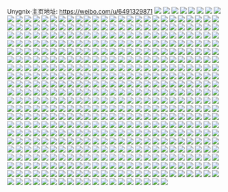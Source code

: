 Unygnix·主页地址: https://weibo.com/u/6491329871 
![](https://wx4.sinaimg.cn/mw2000/0075iXqTly1h8vmzonhh9j31lw257kjl.jpg) 
![](https://wx4.sinaimg.cn/mw2000/0075iXqTly1h8vn0eu13xj32b732ynpe.jpg) 
![](https://wx4.sinaimg.cn/mw2000/0075iXqTly1h8vmznz2i7j32c0340x6q.jpg) 
![](https://wx4.sinaimg.cn/mw2000/0075iXqTly1h8vmzman6uj31rf2cke81.jpg) 
![](https://wx4.sinaimg.cn/mw2000/0075iXqTly1h8vmzro1n1j32c0340b2a.jpg) 
![](https://wx4.sinaimg.cn/mw2000/0075iXqTly1h8vmzqx1q5j31qq26zqv5.jpg) 
![](https://wx4.sinaimg.cn/mw2000/0075iXqTly1h8vn0djhfsj32c03407wj.jpg) 
![](https://wx4.sinaimg.cn/mw2000/0075iXqTly1h8vn1zwenwj32c0340e82.jpg) 
![](https://wx4.sinaimg.cn/mw2000/0075iXqTly1h8vn0wsr48j31jo1y4b29.jpg) 
![](https://wx4.sinaimg.cn/mw2000/0075iXqTly1h8vn0xjhr8j32c0340b2a.jpg) 
![](https://wx4.sinaimg.cn/mw2000/0075iXqTly1h8bwk26dvaj32c0340b2b.jpg) 
![](https://wx4.sinaimg.cn/mw2000/0075iXqTly1h8bwjziu7zj32c03404qq.jpg) 
![](https://wx4.sinaimg.cn/mw2000/0075iXqTly1h8bwk4x87dj32c03404qr.jpg) 
![](https://wx4.sinaimg.cn/mw2000/0075iXqTly1h8bwk9gxz6j31sc2ds4qq.jpg) 
![](https://wx4.sinaimg.cn/mw2000/0075iXqTly1h8bwk7gb72j32c03407wj.jpg) 
![](https://wx4.sinaimg.cn/mw2000/0075iXqTly1h83kv10j36j31sc2dshdu.jpg) 
![](https://wx4.sinaimg.cn/mw2000/0075iXqTly1h83kvchgcaj30wg17baoz.jpg) 
![](https://wx4.sinaimg.cn/mw2000/0075iXqTly1h7s4c1x815j31sc2dshdu.jpg) 
![](https://wx4.sinaimg.cn/mw2000/0075iXqTly1h7s4e2wzbjj31sc2ds7wi.jpg) 
![](https://wx4.sinaimg.cn/mw2000/0075iXqTly1h7fkllsvhzj32c0340qv6.jpg) 
![](https://wx4.sinaimg.cn/mw2000/0075iXqTly1h7fkls9c1ej33402c0qv7.jpg) 
![](https://wx4.sinaimg.cn/mw2000/0075iXqTly1h7fklolvvzj31zc2n4kjl.jpg) 
![](https://wx4.sinaimg.cn/mw2000/0075iXqTly1h7fklnn8gkj32c0340hdu.jpg) 
![](https://wx4.sinaimg.cn/mw2000/0075iXqTly1h7fklpjkn0j329z299b2a.jpg) 
![](https://wx4.sinaimg.cn/mw2000/0075iXqTly1h7fklubaeej31sc2ds1ky.jpg) 
![](https://wx4.sinaimg.cn/mw2000/0075iXqTly1h7fklvchwrj31sc2ds7wi.jpg) 
![](https://wx4.sinaimg.cn/mw2000/0075iXqTly1h7fklz3dxwj32c0340qv6.jpg) 
![](https://wx4.sinaimg.cn/mw2000/0075iXqTly1h7fklwsiyoj31sc2ds4qp.jpg) 
![](https://wx4.sinaimg.cn/mw2000/0075iXqTly1h7fklyaxesj31sc2dsx6q.jpg) 
![](https://wx4.sinaimg.cn/mw2000/0075iXqTly1h7cz63y405j314g0u0gy7.jpg) 
![](https://wx4.sinaimg.cn/mw2000/0075iXqTly1h7cz653xilj312z0u0dsw.jpg) 
![](https://wx4.sinaimg.cn/mw2000/0075iXqTly1h70hjap9flj31sc2dsx6p.jpg) 
![](https://wx4.sinaimg.cn/mw2000/0075iXqTly1h70hjdoniaj31sc2dsn3q.jpg) 
![](https://wx4.sinaimg.cn/mw2000/0075iXqTly1h61tdssbdmj31400u0dlt.jpg) 
![](https://wx4.sinaimg.cn/mw2000/0075iXqTly1h61tf7dugqj30u014040k.jpg) 
![](https://wx4.sinaimg.cn/mw2000/0075iXqTly1h61tdu8naij30u00u377b.jpg) 
![](https://wx4.sinaimg.cn/mw2000/0075iXqTly1h55ivfecvrj30u0140gwi.jpg) 
![](https://wx4.sinaimg.cn/mw2000/0075iXqTly1h55ive8f86j30u0140n7j.jpg) 
![](https://wx4.sinaimg.cn/mw2000/0075iXqTly1h55ivkm348j30u0140dsn.jpg) 
![](https://wx4.sinaimg.cn/mw2000/0075iXqTly1h55ivhapmcj30u014048o.jpg) 
![](https://wx4.sinaimg.cn/mw2000/0075iXqTly1h55ivgaslij30u0140gvp.jpg) 
![](https://wx4.sinaimg.cn/mw2000/0075iXqTly1h55iviwc4oj30u0140dqz.jpg) 
![](https://wx4.sinaimg.cn/mw2000/0075iXqTly1h55ivi78djj30u0140tjf.jpg) 
![](https://wx4.sinaimg.cn/mw2000/0075iXqTly1h55iwp5bhpj30u0140tg0.jpg) 
![](https://wx4.sinaimg.cn/mw2000/0075iXqTly1h55bjc8khcj30u01407e5.jpg) 
![](https://wx4.sinaimg.cn/mw2000/0075iXqTly1h55bjcw9mpj30u0140gvs.jpg) 
![](https://wx4.sinaimg.cn/mw2000/0075iXqTly1h4x7fk23qxj32c033z7wj.jpg) 
![](https://wx4.sinaimg.cn/mw2000/0075iXqTly1h4x7fdte3mj30zk16znew.jpg) 
![](https://wx4.sinaimg.cn/mw2000/0075iXqTly1h4x7fhug1lj31sc2dsb2a.jpg) 
![](https://wx4.sinaimg.cn/mw2000/0075iXqTly1h4x7fgg3ibj31sc2dshdu.jpg) 
![](https://wx4.sinaimg.cn/mw2000/0075iXqTly1h4x7fdgt1lj31h61yvnpd.jpg) 
![](https://wx4.sinaimg.cn/mw2000/0075iXqTly1h4x7feuwa4j326e2zznpe.jpg) 
![](https://wx4.sinaimg.cn/mw2000/0075iXqTly1h4tqqzeq88j31901o04qp.jpg) 
![](https://wx4.sinaimg.cn/mw2000/0075iXqTly1h4tqyjeh6lj30r90xawr5.jpg) 
![](https://wx4.sinaimg.cn/mw2000/0075iXqTly1h4tqr42iw5j32c033znpf.jpg) 
![](https://wx4.sinaimg.cn/mw2000/0075iXqTly1h4tqqyf97hj32c033yu0z.jpg) 
![](https://wx4.sinaimg.cn/mw2000/0075iXqTly1h4tqyj4alfj30u00xpk4h.jpg) 
![](https://wx4.sinaimg.cn/mw2000/0075iXqTly1h4tr3k0lx7j32c033z7wj.jpg) 
![](https://wx4.sinaimg.cn/mw2000/0075iXqTly1h4tr56h65jj32c033zu0z.jpg) 
![](https://wx4.sinaimg.cn/mw2000/0075iXqTly1h4qgio0hu3j31sc2dsx6q.jpg) 
![](https://wx4.sinaimg.cn/mw2000/0075iXqTly1h4qgisj9dbj31sb2bzkjm.jpg) 
![](https://wx4.sinaimg.cn/mw2000/0075iXqTly1h4qgiwbb1oj31sc2dsu0y.jpg) 
![](https://wx4.sinaimg.cn/mw2000/0075iXqTly1h4qgj4gnoaj31jc2641ky.jpg) 
![](https://wx4.sinaimg.cn/mw2000/0075iXqTly1h4qgj1d4h8j31kl23g7wi.jpg) 
![](https://wx4.sinaimg.cn/mw2000/0075iXqTly1h4peqesej4j31sc2dsnpe.jpg) 
![](https://wx4.sinaimg.cn/mw2000/0075iXqTly1h4peqk0onnj32c0340x6r.jpg) 
![](https://wx4.sinaimg.cn/mw2000/0075iXqTly1h4peqa2ta6j31rg22vu0x.jpg) 
![](https://wx4.sinaimg.cn/mw2000/0075iXqTly1h4peqb6f7hj31ok27su0x.jpg) 
![](https://wx4.sinaimg.cn/mw2000/0075iXqTly1h3h2wpamw4j31sc2dsu0x.jpg) 
![](https://wx4.sinaimg.cn/mw2000/0075iXqTly1h3ad9bb9tej30u0140n5y.jpg) 
![](https://wx4.sinaimg.cn/mw2000/0075iXqTly1h3ad9c0gvqj30u0140jzs.jpg) 
![](https://wx4.sinaimg.cn/mw2000/0075iXqTly1h3aeo1b88fj30u00zz7h1.jpg) 
![](https://wx4.sinaimg.cn/mw2000/0075iXqTly1h3adfdekqwj30u0140k2p.jpg) 
![](https://wx4.sinaimg.cn/mw2000/0075iXqTly1h3adfcudvwj30u014013j.jpg) 
![](https://wx4.sinaimg.cn/mw2000/0075iXqTly1h3aeo0jybpj30th16ctjy.jpg) 
![](https://wx4.sinaimg.cn/mw2000/0075iXqTly1h3977k2knoj30u01407dj.jpg) 
![](https://wx4.sinaimg.cn/mw2000/0075iXqTly1h3977kvkszj30u0140n6d.jpg) 
![](https://wx4.sinaimg.cn/mw2000/0075iXqTly1h3977lf78xj30u01407dc.jpg) 
![](https://wx4.sinaimg.cn/mw2000/0075iXqTly1h3977mk059j30u0140k11.jpg) 
![](https://wx4.sinaimg.cn/mw2000/0075iXqTly1h3977lyl21j30u0140aja.jpg) 
![](https://wx4.sinaimg.cn/mw2000/0075iXqTly1h3816zoccej32c03401kz.jpg) 
![](https://wx4.sinaimg.cn/mw2000/0075iXqTly1h3816xy22sj31sc2ds4qr.jpg) 
![](https://wx4.sinaimg.cn/mw2000/0075iXqTly1h3816r44i5j31sc2dsu0y.jpg) 
![](https://wx4.sinaimg.cn/mw2000/0075iXqTly1h3818zkx1fj31yw2mj7wi.jpg) 
![](https://wx4.sinaimg.cn/mw2000/0075iXqTly1h3817ku8iij31n32ek1kz.jpg) 
![](https://wx4.sinaimg.cn/mw2000/0075iXqTly1h3817aopdrj32c0340hdw.jpg) 
![](https://wx4.sinaimg.cn/mw2000/0075iXqTly1h3817ocqvoj31fv1x5h9b.jpg) 
![](https://wx4.sinaimg.cn/mw2000/0075iXqTly1h36xfxys1kj31sc2dshdt.jpg) 
![](https://wx4.sinaimg.cn/mw2000/0075iXqTly1h36xg09nrmj31sc2dse81.jpg) 
![](https://wx4.sinaimg.cn/mw2000/0075iXqTly1h36xg2c17ij31sc2dsb29.jpg) 
![](https://wx4.sinaimg.cn/mw2000/0075iXqTly1h36xg12971j31sc2cfb29.jpg) 
![](https://wx4.sinaimg.cn/mw2000/0075iXqTly1h36xg1nz7ij31sc2dse81.jpg) 
![](https://wx4.sinaimg.cn/mw2000/0075iXqTly1h36xfx4r51j31sc2dshdt.jpg) 
![](https://wx4.sinaimg.cn/mw2000/0075iXqTly1h35wuy28nhj32dc35shdv.jpg) 
![](https://wx4.sinaimg.cn/mw2000/0075iXqTly1h35wvn2ap6j32dc35sqv7.jpg) 
![](https://wx4.sinaimg.cn/mw2000/0075iXqTly1h35ww4uhwdj32dc35sqv7.jpg) 
![](https://wx4.sinaimg.cn/mw2000/0075iXqTly1h32541ifncj30u01407eb.jpg) 
![](https://wx4.sinaimg.cn/mw2000/0075iXqTly1h2xveovtvuj30u0140qc3.jpg) 
![](https://wx4.sinaimg.cn/mw2000/0075iXqTly1h2xvephm8uj30u0140n5k.jpg) 
![](https://wx4.sinaimg.cn/mw2000/0075iXqTly1h2wrmmsjsaj31400u00zg.jpg) 
![](https://wx4.sinaimg.cn/mw2000/0075iXqTly1h2wrmmedx5j31400u045z.jpg) 
![](https://wx4.sinaimg.cn/mw2000/0075iXqTly1h2wrmu6wx7j30u0140jz1.jpg) 
![](https://wx4.sinaimg.cn/mw2000/0075iXqTly1h2wrmtp44ej30u0140104.jpg) 
![](https://wx4.sinaimg.cn/mw2000/0075iXqTly1h2ryk2fqgjj31sc2dse81.jpg) 
![](https://wx4.sinaimg.cn/mw2000/0075iXqTly1h2ryiecw8fj31sc2ds1ky.jpg) 
![](https://wx4.sinaimg.cn/mw2000/0075iXqTly1h2pnc4ln6nj30u013gtgf.jpg) 
![](https://wx4.sinaimg.cn/mw2000/0075iXqTly1h2pnc7lkw0j30u0140tgy.jpg) 
![](https://wx4.sinaimg.cn/mw2000/0075iXqTly1h2pnc63yujj30u0140jzy.jpg) 
![](https://wx4.sinaimg.cn/mw2000/0075iXqTly1h2pnc5d7nij30u0140aix.jpg) 
![](https://wx4.sinaimg.cn/mw2000/0075iXqTly1h2pnc6t8eaj30u0140qb2.jpg) 
![](https://wx4.sinaimg.cn/mw2000/0075iXqTly1h2pnc8pdu7j30u0140n72.jpg) 
![](https://wx4.sinaimg.cn/mw2000/0075iXqTly1h2oghbpsloj30u014ldju.jpg) 
![](https://wx4.sinaimg.cn/mw2000/0075iXqTly1h2oghgy73wj30u014048v.jpg) 
![](https://wx4.sinaimg.cn/mw2000/0075iXqTly1h2ogicbupxj30u0140tgi.jpg) 
![](https://wx4.sinaimg.cn/mw2000/0075iXqTly1h2oghz124lj30u0140ah9.jpg) 
![](https://wx4.sinaimg.cn/mw2000/0075iXqTly1h2ogicvk6wj30u011gdm1.jpg) 
![](https://wx4.sinaimg.cn/mw2000/0075iXqTly1h2n8dopfk8j30u0140tfv.jpg) 
![](https://wx4.sinaimg.cn/mw2000/0075iXqTly1h2n8dq1iooj30u0140ah8.jpg) 
![](https://wx4.sinaimg.cn/mw2000/0075iXqTly1h2n8e0h753j30u0140tht.jpg) 
![](https://wx4.sinaimg.cn/mw2000/0075iXqTly1h2n8dl3un9j30u01407ei.jpg) 
![](https://wx4.sinaimg.cn/mw2000/0075iXqTly1h2n8gv7gntj30u0140dqa.jpg) 
![](https://wx4.sinaimg.cn/mw2000/0075iXqTly1h2kvpij6orj30u0140wj5.jpg) 
![](https://wx4.sinaimg.cn/mw2000/0075iXqTly1h2jxrnta3rj30u0140jxs.jpg) 
![](https://wx4.sinaimg.cn/mw2000/0075iXqTly1h2jxrp94yxj30u0140qba.jpg) 
![](https://wx4.sinaimg.cn/mw2000/0075iXqTly1h2jxroiugbj30tu13s7ab.jpg) 
![](https://wx4.sinaimg.cn/mw2000/0075iXqTly1h2jxrpvfnnj30u00y3grt.jpg) 
![](https://wx4.sinaimg.cn/mw2000/0075iXqTly1h2e4b7c6u5j31sc2ds7wh.jpg) 
![](https://wx4.sinaimg.cn/mw2000/0075iXqTly1h2e4b84dqtj31sc2ds1kx.jpg) 
![](https://wx4.sinaimg.cn/mw2000/0075iXqTly1h2e4b6nsrfj31sc2ds7wh.jpg) 
![](https://wx4.sinaimg.cn/mw2000/0075iXqTly1h2e4b8wad8j31sc2ds1kx.jpg) 
![](https://wx4.sinaimg.cn/mw2000/0075iXqTly1h29hesgb97j30u0140n7c.jpg) 
![](https://wx4.sinaimg.cn/mw2000/0075iXqTly1h29het9u61j30u0140dpp.jpg) 
![](https://wx4.sinaimg.cn/mw2000/0075iXqTly1h29heuu4z2j30u0140wkv.jpg) 
![](https://wx4.sinaimg.cn/mw2000/0075iXqTly1h29hevc74wj30u013a41o.jpg) 
![](https://wx4.sinaimg.cn/mw2000/0075iXqTly1h29heuc5c8j30u0140dnv.jpg) 
![](https://wx4.sinaimg.cn/mw2000/0075iXqTly1h274eqywcpj30u0140tkq.jpg) 
![](https://wx4.sinaimg.cn/mw2000/0075iXqTly1h274f53sjzj30u01407gy.jpg) 
![](https://wx4.sinaimg.cn/mw2000/0075iXqTly1h2240auaijj30u0140qbt.jpg) 
![](https://wx4.sinaimg.cn/mw2000/0075iXqTly1h21c4ge56gj31400u010n.jpg) 
![](https://wx4.sinaimg.cn/mw2000/0075iXqTly1h1yxh48thwj30u0140dko.jpg) 
![](https://wx4.sinaimg.cn/mw2000/0075iXqTly1h1yxh4qvt0j30u014079h.jpg) 
![](https://wx4.sinaimg.cn/mw2000/0075iXqTly1h1xkess3gxj30u01417ci.jpg) 
![](https://wx4.sinaimg.cn/mw2000/0075iXqTly1h10ex3bfsaj31yc0wiqmm.jpg) 
![](https://wx4.sinaimg.cn/mw2000/0075iXqTly1gz9r3z2fngj31sc2ds4qq.jpg) 
![](https://wx4.sinaimg.cn/mw2000/0075iXqTly1gz9r4507r9j33402c04qr.jpg) 
![](https://wx4.sinaimg.cn/mw2000/0075iXqTly1gz9r4gdpobj32c0340u0y.jpg) 
![](https://wx4.sinaimg.cn/mw2000/0075iXqTly1gymrk0pwmvj32c02n1hdu.jpg) 
![](https://wx4.sinaimg.cn/mw2000/0075iXqTly1gyi848am2kj30u00u0acr.jpg) 
![](https://wx4.sinaimg.cn/mw2000/0075iXqTly1gyi84hybnkj30u013zacf.jpg) 
![](https://wx4.sinaimg.cn/mw2000/0075iXqTly1gyi84r5ruaj30u50u0n0x.jpg) 
![](https://wx4.sinaimg.cn/mw2000/0075iXqTly1gyi857e9hzj30u00u0whn.jpg) 
![](https://wx4.sinaimg.cn/mw2000/0075iXqTly1gyi85hltopj30u013x78s.jpg) 
![](https://wx4.sinaimg.cn/mw2000/0075iXqTly1gyi85u6xptj31400u0af2.jpg) 
![](https://wx4.sinaimg.cn/mw2000/0075iXqTly1gyi88kffocj30qo0zkgp0.jpg) 
![](https://wx4.sinaimg.cn/mw2000/0075iXqTly1gyi8879pc5j30u0140whn.jpg) 
![](https://wx4.sinaimg.cn/mw2000/0075iXqTly1gyi87t2gv1j30u0125tal.jpg) 
![](https://wx4.sinaimg.cn/mw2000/0075iXqTly1gxeezpql3dj32c02c0npe.jpg) 
![](https://wx4.sinaimg.cn/mw2000/0075iXqTly1gxaaf1cpu2j32c0340hdu.jpg) 
![](https://wx4.sinaimg.cn/mw2000/0075iXqTly1gxaaf39do2j33402c01kz.jpg) 
![](https://wx4.sinaimg.cn/mw2000/0075iXqTly1gxaaeqo3gmj32c03401l2.jpg) 
![](https://wx4.sinaimg.cn/mw2000/0075iXqTly1gxaaetde33j32c0340kjn.jpg) 
![](https://wx4.sinaimg.cn/mw2000/0075iXqTly1gxaaer9j44j30ly0t9acm.jpg) 
![](https://wx4.sinaimg.cn/mw2000/0075iXqTly1gxaaeuk8hcj31yc2dax6p.jpg) 
![](https://wx4.sinaimg.cn/mw2000/0075iXqTly1gxaaevuyiuj31691ew1ah.jpg) 
![](https://wx4.sinaimg.cn/mw2000/0075iXqTly1gxaaemljnqj32c0340b2b.jpg) 
![](https://wx4.sinaimg.cn/mw2000/0075iXqTly1gxaaey491jj31ky1yikjl.jpg) 
![](https://wx4.sinaimg.cn/mw2000/0075iXqTly1gx25rdst6nj32c033ze84.jpg) 
![](https://wx4.sinaimg.cn/mw2000/0075iXqTly1gx25rl28vwj32c033z4qs.jpg) 
![](https://wx4.sinaimg.cn/mw2000/0075iXqTly1gx25rpmxz2j32c03401kz.jpg) 
![](https://wx4.sinaimg.cn/mw2000/0075iXqTly1gx25r6jxrej32c033zhdw.jpg) 
![](https://wx4.sinaimg.cn/mw2000/0075iXqTly1gx25rnf6zoj31sc2dsx6p.jpg) 
![](https://wx4.sinaimg.cn/mw2000/0075iXqTly1gx25rscc77j32c0340x6q.jpg) 
![](https://wx4.sinaimg.cn/mw2000/0075iXqTly1gwszc9i97zj31sc2ds4qq.jpg) 
![](https://wx4.sinaimg.cn/mw2000/0075iXqTly1gwszcmzvwmj31400u0qaz.jpg) 
![](https://wx4.sinaimg.cn/mw2000/0075iXqTly1gwszcfq1ypj31sc2ds4qq.jpg) 
![](https://wx4.sinaimg.cn/mw2000/0075iXqTly1gwszcjyf7lj32c02c0e82.jpg) 
![](https://wx4.sinaimg.cn/mw2000/0075iXqTly1gwszcdf701j31s02dc4qq.jpg) 
![](https://wx4.sinaimg.cn/mw2000/0075iXqTly1gwszcbjs9dj31sc2dsnpd.jpg) 
![](https://wx4.sinaimg.cn/mw2000/0075iXqTly1gwszchqer6j31sc2ds4qq.jpg) 
![](https://wx4.sinaimg.cn/mw2000/0075iXqTly1gwszcmm2adj33402c0kjm.jpg) 
![](https://wx4.sinaimg.cn/mw2000/0075iXqTly1gwszcabgmcj31sc2dsu0x.jpg) 
![](https://wx4.sinaimg.cn/mw2000/0075iXqTly1gwkta31a1rj32c0340u0y.jpg) 
![](https://wx4.sinaimg.cn/mw2000/0075iXqTly1gwkta7ai8kj33402c01kz.jpg) 
![](https://wx4.sinaimg.cn/mw2000/0075iXqTly1gwkta0skqxj327n2g4b2a.jpg) 
![](https://wx4.sinaimg.cn/mw2000/0075iXqTly1gwkta4gs7oj32c0340u0x.jpg) 
![](https://wx4.sinaimg.cn/mw2000/0075iXqTly1gwkta9canxj33402c0kjn.jpg) 
![](https://wx4.sinaimg.cn/mw2000/0075iXqTly1gwkta5sqk2j32c03404qq.jpg) 
![](https://wx4.sinaimg.cn/mw2000/0075iXqTly1gwf0p9vgn6j30qo0zk0z8.jpg) 
![](https://wx4.sinaimg.cn/mw2000/0075iXqTly1gwf0sn929hj30zj184do0.jpg) 
![](https://wx4.sinaimg.cn/mw2000/0075iXqTly1gwf0qk2srbj32c0340u0y.jpg) 
![](https://wx4.sinaimg.cn/mw2000/0075iXqTly1gwf0qs7mitj32c03401ky.jpg) 
![](https://wx4.sinaimg.cn/mw2000/0075iXqTly1gwf0qvuk5rj316o1kwe0h.jpg) 
![](https://wx4.sinaimg.cn/mw2000/0075iXqTly1gwf0rbv0f1j32c0340hdu.jpg) 
![](https://wx4.sinaimg.cn/mw2000/0075iXqTly1gwf0rej920j30sg16o7lb.jpg) 
![](https://wx4.sinaimg.cn/mw2000/0075iXqTly1gwf0rmxl3nj312e19cwue.jpg) 
![](https://wx4.sinaimg.cn/mw2000/0075iXqTly1gwf0rzyounj30sg23u4qp.jpg) 
![](https://wx4.sinaimg.cn/mw2000/0075iXqTly1gwbfnhvcwij30zk0zkju2.jpg) 
![](https://wx4.sinaimg.cn/mw2000/0075iXqTly1gwa6a0d6anj32c0340u0z.jpg) 
![](https://wx4.sinaimg.cn/mw2000/0075iXqTly1gw0oqdkgdoj31s02dce81.jpg) 
![](https://wx4.sinaimg.cn/mw2000/0075iXqTly1gw0oqf25jdj33402c0u0x.jpg) 
![](https://wx4.sinaimg.cn/mw2000/0075iXqTly1gw0oqci5inj32c0340qv5.jpg) 
![](https://wx4.sinaimg.cn/mw2000/0075iXqTly1gw0oqgn0unj32c0340npe.jpg) 
![](https://wx4.sinaimg.cn/mw2000/0075iXqTly1gw0ow12b4mj32c02c0x6p.jpg) 
![](https://wx4.sinaimg.cn/mw2000/0075iXqTly1gw0oqhsbq4j32c0340hdt.jpg) 
![](https://wx4.sinaimg.cn/mw2000/0075iXqTly1gw0oqj8w0tj32c02c0x6p.jpg) 
![](https://wx4.sinaimg.cn/mw2000/0075iXqTly1gw0oubbuftj32c0340qv5.jpg) 
![](https://wx4.sinaimg.cn/mw2000/0075iXqTly1gw0owyl33dj33402c0npe.jpg) 
![](https://wx4.sinaimg.cn/mw2000/0075iXqTly1gvxjm1wqhvj32c0340npe.jpg) 
![](https://wx4.sinaimg.cn/mw2000/0075iXqTly1gvxjn3zu7sj32c03401kz.jpg) 
![](https://wx4.sinaimg.cn/mw2000/0075iXqTly1gvxjnljeooj316o1kw4qp.jpg) 
![](https://wx4.sinaimg.cn/mw2000/0075iXqTly1gvxjp2zyyoj32c0340hdv.jpg) 
![](https://wx4.sinaimg.cn/mw2000/0075iXqTly1gvxjpphwjtj33402c0b2b.jpg) 
![](https://wx4.sinaimg.cn/mw2000/0075iXqTly1gvxjq751y0j316o1kw4qp.jpg) 
![](https://wx4.sinaimg.cn/mw2000/0075iXqTly1gvxjrmqnp5j32c0340kjn.jpg) 
![](https://wx4.sinaimg.cn/mw2000/0075iXqTly1gvxjt5l3ptj32c0340e83.jpg) 
![](https://wx4.sinaimg.cn/mw2000/0075iXqTly1gvxjtq620sj316o1kw4qp.jpg) 
![](https://wx4.sinaimg.cn/mw2000/0075iXqTly1gvuujdrhobj32c0340kjm.jpg) 
![](https://wx4.sinaimg.cn/mw2000/0075iXqTly1gvuujow4ppj32c0340hdu.jpg) 
![](https://wx4.sinaimg.cn/mw2000/0075iXqTly1gvknd0o96lj62c02c0npe02.jpg) 
![](https://wx4.sinaimg.cn/mw2000/0075iXqTly1gvknd4h690j62c02c0x6p02.jpg) 
![](https://wx4.sinaimg.cn/mw2000/0075iXqTly1gvkndoob3ej62c02c0hdv02.jpg) 
![](https://wx4.sinaimg.cn/mw2000/0075iXqTly1gvknd67qrdj60u00viwjy02.jpg) 
![](https://wx4.sinaimg.cn/mw2000/0075iXqTly1gvkne8u7f6j62c02c0x6q02.jpg) 
![](https://wx4.sinaimg.cn/mw2000/0075iXqTly1gvkneqck6qj62c02c0e8302.jpg) 
![](https://wx4.sinaimg.cn/mw2000/0075iXqTly1gvh4g2xz70j63402c0qv602.jpg) 
![](https://wx4.sinaimg.cn/mw2000/0075iXqTly1gvgex72deij62c02c0npe02.jpg) 
![](https://wx4.sinaimg.cn/mw2000/0075iXqTly1gvgex7qlq8j60u0140afm02.jpg) 
![](https://wx4.sinaimg.cn/mw2000/0075iXqTly1gvgex54ti3j62c02c0kjm02.jpg) 
![](https://wx4.sinaimg.cn/mw2000/0075iXqTly1gvgexa28v9j62c0340e8302.jpg) 
![](https://wx4.sinaimg.cn/mw2000/0075iXqTly1gvgexc1ukvj61sc2ds7wi02.jpg) 
![](https://wx4.sinaimg.cn/mw2000/0075iXqTly1gvgexeey3sj63402c0hdv02.jpg) 
![](https://wx4.sinaimg.cn/mw2000/0075iXqTly1gvgexflcffj62vv2c0kjm02.jpg) 
![](https://wx4.sinaimg.cn/mw2000/0075iXqTly1gvgexgorakj61mk17wtwd02.jpg) 
![](https://wx4.sinaimg.cn/mw2000/0075iXqTly1gvgexjlmdzj63402c0b2a02.jpg) 
![](https://wx4.sinaimg.cn/mw2000/0075iXqTly1gvacx4ypccj61sc2ds1ky02.jpg) 
![](https://wx4.sinaimg.cn/mw2000/0075iXqTly1gvacx9zctmj63402c0x6q02.jpg) 
![](https://wx4.sinaimg.cn/mw2000/0075iXqTly1gvacwu7fktj61sc2dsx6p02.jpg) 
![](https://wx4.sinaimg.cn/mw2000/0075iXqTly1gvacxfsinjj62c03401kz02.jpg) 
![](https://wx4.sinaimg.cn/mw2000/0075iXqTly1gv7n7c0d9aj60j60j6gnq02.jpg) 
![](https://wx4.sinaimg.cn/mw2000/0075iXqTly1gv6l2xep59j60u00u0n0f02.jpg) 
![](https://wx4.sinaimg.cn/mw2000/0075iXqTly1gv6l2xxjhtj60u00u0n0802.jpg) 
![](https://wx4.sinaimg.cn/mw2000/0075iXqTly1guuffj5xqyj60sg1moqnp02.jpg) 
![](https://wx4.sinaimg.cn/mw2000/0075iXqTly1guuffk1capj61sc1schdt02.jpg) 
![](https://wx4.sinaimg.cn/mw2000/0075iXqTly1guuffib3p1j60sg16okd702.jpg) 
![](https://wx4.sinaimg.cn/mw2000/0075iXqTly1guuffn294pj61s02dcu0x02.jpg) 
![](https://wx4.sinaimg.cn/mw2000/0075iXqTly1guuffrg3hej61s02dcqv502.jpg) 
![](https://wx4.sinaimg.cn/mw2000/0075iXqTly1guuffo2h93j61s02dc7wh02.jpg) 
![](https://wx4.sinaimg.cn/mw2000/0075iXqTly1guufflqh6nj32dc1s07wi.jpg) 
![](https://wx4.sinaimg.cn/mw2000/0075iXqTly1guuffpp2y7j31s02dchdt.jpg) 
![](https://wx4.sinaimg.cn/mw2000/0075iXqTly1guuffsqmodj32dc1s0qv5.jpg) 
![](https://wx4.sinaimg.cn/mw2000/0075iXqTly1gupnkqf2t5j60u00u00ta02.jpg) 
![](https://wx4.sinaimg.cn/mw2000/0075iXqTly1gupnkrc8ejj61400u0wkh02.jpg) 
![](https://wx4.sinaimg.cn/mw2000/0075iXqTly1gupnksgjy6j60u019344n02.jpg) 
![](https://wx4.sinaimg.cn/mw2000/0075iXqTly1gupnktdbtdj60sg1s0k0f02.jpg) 
![](https://wx4.sinaimg.cn/mw2000/0075iXqTly1gupnkug4rfj60u00u0tib02.jpg) 
![](https://wx4.sinaimg.cn/mw2000/0075iXqTly1gupnkw41vej61400u0whc02.jpg) 
![](https://wx4.sinaimg.cn/mw2000/0075iXqTly1gupnkze7sqj61400u0dmb02.jpg) 
![](https://wx4.sinaimg.cn/mw2000/0075iXqTly1gupnkxx6o4j60u00u00yx02.jpg) 
![](https://wx4.sinaimg.cn/mw2000/0075iXqTly1gupnlid5tuj60u014011202.jpg) 
![](https://wx4.sinaimg.cn/mw2000/0075iXqTly1gunh56z6iwj62dc1s0kjl02.jpg) 
![](https://wx4.sinaimg.cn/mw2000/0075iXqTly1gunh599c69j63402c01kz02.jpg) 
![](https://wx4.sinaimg.cn/mw2000/0075iXqTly1gunh5cdin9j63402c0npe02.jpg) 
![](https://wx4.sinaimg.cn/mw2000/0075iXqTly1gunh5e5215j63402c0u0y02.jpg) 
![](https://wx4.sinaimg.cn/mw2000/0075iXqTly1gunh5famnrj60zk19otpg02.jpg) 
![](https://wx4.sinaimg.cn/mw2000/0075iXqTly1gunh5fzcv5j32ps1j0e81.jpg) 
![](https://wx4.sinaimg.cn/mw2000/0075iXqTly1gumdh7o90oj60j60j740702.jpg) 
![](https://wx4.sinaimg.cn/mw2000/0075iXqTly1guji5errzhj60gn0gnab002.jpg) 
![](https://wx4.sinaimg.cn/mw2000/0075iXqTly1guhjxuv5unj60u0140grn02.jpg) 
![](https://wx4.sinaimg.cn/mw2000/0075iXqTly1guhjx31stpj60u014078k02.jpg) 
![](https://wx4.sinaimg.cn/mw2000/0075iXqTly1guhjxmyc61j61400u0q8y02.jpg) 
![](https://wx4.sinaimg.cn/mw2000/0075iXqTly1guhjxf3mkfj61400u0aft02.jpg) 
![](https://wx4.sinaimg.cn/mw2000/0075iXqTly1gugi6ecqocj61s02dc1ky02.jpg) 
![](https://wx4.sinaimg.cn/mw2000/0075iXqTly1gugi6hdnhqj33402c07wi.jpg) 
![](https://wx4.sinaimg.cn/mw2000/0075iXqTly1gugi6fravvj61s02dcb2a02.jpg) 
![](https://wx4.sinaimg.cn/mw2000/0075iXqTly1gugi6ioxxqj32dc1s0hdt.jpg) 
![](https://wx4.sinaimg.cn/mw2000/0075iXqTly1gu2pg3mmq1j32bc2bc7wi.jpg) 
![](https://wx4.sinaimg.cn/mw2000/0075iXqTly1gtc3vl2ea7j30vc15sqix.jpg) 
![](https://wx4.sinaimg.cn/mw2000/0075iXqTly1gtc3vlsr22j30vc14ltqc.jpg) 
![](https://wx4.sinaimg.cn/mw2000/0075iXqTly1gtc3voldy1j31s42dchdw.jpg) 
![](https://wx4.sinaimg.cn/mw2000/0075iXqTly1gtc3vv33dyj30vc15s17g.jpg) 
![](https://wx4.sinaimg.cn/mw2000/0075iXqTly1gtc3vugvr0j31s02dcb29.jpg) 
![](https://wx4.sinaimg.cn/mw2000/0075iXqTly1gtc3vt002xj30vc15samt.jpg) 
![](https://wx4.sinaimg.cn/mw2000/0075iXqTly1gtc3vs890vj31s02dcqv5.jpg) 
![](https://wx4.sinaimg.cn/mw2000/0075iXqTly1gtc3vqp029j30sg2kg7wh.jpg) 
![](https://wx4.sinaimg.cn/mw2000/0075iXqTly1gtc3vpnr3fj30sg23u1gw.jpg) 
![](https://wx4.sinaimg.cn/mw2000/0075iXqTly1gtbppirroej32bc2bcu0x.jpg) 
![](https://wx4.sinaimg.cn/mw2000/0075iXqTly1gtbppjsmx5j32bo260hdt.jpg) 
![](https://wx4.sinaimg.cn/mw2000/0075iXqTly1gt3zqz94xfj31s42dcnpj.jpg) 
![](https://wx4.sinaimg.cn/mw2000/0075iXqTly1gt3zr0w1y9j31s42dckjl.jpg) 
![](https://wx4.sinaimg.cn/mw2000/0075iXqTly1gt3zr5llhfj31nz26yb2a.jpg) 
![](https://wx4.sinaimg.cn/mw2000/0075iXqTly1gt3zs1ssjmj31s42dce85.jpg) 
![](https://wx4.sinaimg.cn/mw2000/0075iXqTly1gt3zs56hzrj31oj207e82.jpg) 
![](https://wx4.sinaimg.cn/mw2000/0075iXqTly1gt3zs69d55j31p629g1kx.jpg) 
![](https://wx4.sinaimg.cn/mw2000/0075iXqTly1gszdfvooplj315z0nln0j.jpg) 
![](https://wx4.sinaimg.cn/mw2000/0075iXqTly1gszdfxs9xcj32bc2bcnpe.jpg) 
![](https://wx4.sinaimg.cn/mw2000/0075iXqTly1gszdfyr6mcj31xo1xo1kx.jpg) 
![](https://wx4.sinaimg.cn/mw2000/0075iXqTly1gszdgz8v2rj32bc2bcx6p.jpg) 
![](https://wx4.sinaimg.cn/mw2000/0075iXqTly1gspzj8fo95j32bc2bcnpd.jpg) 
![](https://wx4.sinaimg.cn/mw2000/0075iXqTly1gspzj8y5svj30ng0w4dmv.jpg) 
![](https://wx4.sinaimg.cn/mw2000/0075iXqTly1gspzj9t0szj30on1hcn6u.jpg) 
![](https://wx4.sinaimg.cn/mw2000/0075iXqTly1gspzjagrusj30u016ojxv.jpg) 
![](https://wx4.sinaimg.cn/mw2000/0075iXqTly1gspzjbreimj317c1941bs.jpg) 
![](https://wx4.sinaimg.cn/mw2000/0075iXqTly1gspzjfablyj31s42dc1kx.jpg) 
![](https://wx4.sinaimg.cn/mw2000/0075iXqTly1gsmnhatpblj30u01407bh.jpg) 
![](https://wx4.sinaimg.cn/mw2000/0075iXqTly1gsmnhbiox9j30sg16o0za.jpg) 
![](https://wx4.sinaimg.cn/mw2000/0075iXqTly1gsmnhc7eb7j30sg16o7ei.jpg) 
![](https://wx4.sinaimg.cn/mw2000/0075iXqTly1gsmnj2qby4j30u00u0jwl.jpg) 
![](https://wx4.sinaimg.cn/mw2000/0075iXqTly1gsmnha5xn6j30u0140dk6.jpg) 
![](https://wx4.sinaimg.cn/mw2000/0075iXqTly1gsmnhczmmyj30u00u0769.jpg) 
![](https://wx4.sinaimg.cn/mw2000/0075iXqTly1gsmnhe1gdvj30u014043y.jpg) 
![](https://wx4.sinaimg.cn/mw2000/0075iXqTly1gsmnhendtzj30u0140dme.jpg) 
![](https://wx4.sinaimg.cn/mw2000/0075iXqTly1gsmnhfok4rj30u013x0x5.jpg) 
![](https://wx4.sinaimg.cn/mw2000/0075iXqTly1gsed52fnjmj31c01c0kjd.jpg) 
![](https://wx4.sinaimg.cn/mw2000/0075iXqTly1gsed56tt1jj32dc2dchdx.jpg) 
![](https://wx4.sinaimg.cn/mw2000/0075iXqTly1gsed53sfh6j30sg1kwnpd.jpg) 
![](https://wx4.sinaimg.cn/mw2000/0075iXqTly1gsed57vihuj314a1ofe81.jpg) 
![](https://wx4.sinaimg.cn/mw2000/0075iXqTly1gs30lz4fgbj32dc2dcqv7.jpg) 
![](https://wx4.sinaimg.cn/mw2000/0075iXqTly1gs30lxx3y5j32dc2dcx6r.jpg) 
![](https://wx4.sinaimg.cn/mw2000/0075iXqTly1grw2hpnlfgj31s02dchdw.jpg) 
![](https://wx4.sinaimg.cn/mw2000/0075iXqTly1grw2hsamelj31s02dce84.jpg) 
![](https://wx4.sinaimg.cn/mw2000/0075iXqTly1grw2httvl8j31s02dce84.jpg) 
![](https://wx4.sinaimg.cn/mw2000/0075iXqTly1grw2hvvtm2j31s02dckjo.jpg) 
![](https://wx4.sinaimg.cn/mw2000/0075iXqTly1grw2hxmy8ej31s02dc7wk.jpg) 
![](https://wx4.sinaimg.cn/mw2000/0075iXqTly1grw2hzl0gej30sg16o4qp.jpg) 
![](https://wx4.sinaimg.cn/mw2000/0075iXqTly1grkfp7909kj30sg35stls.jpg) 
![](https://wx4.sinaimg.cn/mw2000/0075iXqTly1grkfp87zz2j30sg35sarr.jpg) 
![](https://wx4.sinaimg.cn/mw2000/0075iXqTly1grkfpa7nrxj30sg35snf8.jpg) 
![](https://wx4.sinaimg.cn/mw2000/0075iXqTly1grkfpchw1pj30sg35s1e0.jpg) 
![](https://wx4.sinaimg.cn/mw2000/0075iXqTly1grkfphlcppj30u00u00wh.jpg) 
![](https://wx4.sinaimg.cn/mw2000/0075iXqTly1grkfpee6upj30sg47p1d9.jpg) 
![](https://wx4.sinaimg.cn/mw2000/0075iXqTly1grkfpfcazhj30sg35stoy.jpg) 
![](https://wx4.sinaimg.cn/mw2000/0075iXqTly1grkfpgnpzpj30sg3k04ij.jpg) 
![](https://wx4.sinaimg.cn/mw2000/0075iXqTly1grkfpiaiuij30u00u041m.jpg) 
![](https://wx4.sinaimg.cn/mw2000/0075iXqTly1gr8x2tj7ibj30u011ak10.jpg) 
![](https://wx4.sinaimg.cn/mw2000/0075iXqTly1gr8x2ums6xj30rl15en5g.jpg) 
![](https://wx4.sinaimg.cn/mw2000/0075iXqTly1gr8x2vm6amj30u00u0ahv.jpg) 
![](https://wx4.sinaimg.cn/mw2000/0075iXqTly1gr8x2wo6zbj30u0140796.jpg) 
![](https://wx4.sinaimg.cn/mw2000/0075iXqTly1gr8x2xsb18j30u00znahd.jpg) 
![](https://wx4.sinaimg.cn/mw2000/0075iXqTly1gr8x2zucbnj30u00u00zf.jpg) 
![](https://wx4.sinaimg.cn/mw2000/0075iXqTly1gr8x30t8drj30u00u0tbr.jpg) 
![](https://wx4.sinaimg.cn/mw2000/0075iXqTly1gr8x31w1efj31400u0n3o.jpg) 
![](https://wx4.sinaimg.cn/mw2000/0075iXqTly1gr8x32w3p1j30u00u0q7p.jpg) 
![](https://wx4.sinaimg.cn/mw2000/0075iXqTly1gr8n7fucj6j31jk1jk7wh.jpg) 
![](https://wx4.sinaimg.cn/mw2000/0075iXqTly1gqv2ferpnhj31hc0u07wj.jpg) 
![](https://wx4.sinaimg.cn/mw2000/0075iXqTly1gqv2fil8qjj30u00u0gqg.jpg) 
![](https://wx4.sinaimg.cn/mw2000/0075iXqTly1gqv2fhm7d2j31400u0akb.jpg) 
![](https://wx4.sinaimg.cn/mw2000/0075iXqTly1gqv2fgreymj31hc0u010r.jpg) 
![](https://wx4.sinaimg.cn/mw2000/0075iXqTly1gqv2fjr5l6j30u01amtdn.jpg) 
![](https://wx4.sinaimg.cn/mw2000/0075iXqTly1gqv2flqxokj30u00u0wlb.jpg) 
![](https://wx4.sinaimg.cn/mw2000/0075iXqTly1gqmm8f8e8zj30u012q7el.jpg) 
![](https://wx4.sinaimg.cn/mw2000/0075iXqTly1gqmm8gw0lgj30u012k12i.jpg) 
![](https://wx4.sinaimg.cn/mw2000/0075iXqTly1gqmm8ig3myj30u014048i.jpg) 
![](https://wx4.sinaimg.cn/mw2000/0075iXqTly1gqmm8jhhxcj30u00u045u.jpg) 
![](https://wx4.sinaimg.cn/mw2000/0075iXqTly1gqmm8khh8rj30u00u0af7.jpg) 
![](https://wx4.sinaimg.cn/mw2000/0075iXqTly1gqmm8os2c2j30u0140wnq.jpg) 
![](https://wx4.sinaimg.cn/mw2000/0075iXqTly1gqmm8l8mh8j30u011fjwz.jpg) 
![](https://wx4.sinaimg.cn/mw2000/0075iXqTly1gqmm8m327nj30u014gter.jpg) 
![](https://wx4.sinaimg.cn/mw2000/0075iXqTly1gqmm8ni36tj30u00u0dos.jpg) 
![](https://wx4.sinaimg.cn/mw2000/0075iXqTly1gpuz30svtjj31s02dcx6r.jpg) 
![](https://wx4.sinaimg.cn/mw2000/0075iXqTly1gpuz2x0oqsj31s02dcb2c.jpg) 
![](https://wx4.sinaimg.cn/mw2000/0075iXqTly1gpuz2z54paj31s02dc7wk.jpg) 
![](https://wx4.sinaimg.cn/mw2000/0075iXqTly1gpuzdlv3f0j32bc2bce82.jpg) 
![](https://wx4.sinaimg.cn/mw2000/0075iXqTly1gpqllsjrdqj31s02dchdx.jpg) 
![](https://wx4.sinaimg.cn/mw2000/0075iXqTly1gpqllw46sqj33402c0x6u.jpg) 
![](https://wx4.sinaimg.cn/mw2000/0075iXqTly1gpqllqnj12j32dc1s0qv8.jpg) 
![](https://wx4.sinaimg.cn/mw2000/0075iXqTly1gpqllxigjaj314s1qee82.jpg) 
![](https://wx4.sinaimg.cn/mw2000/0075iXqTly1gpiiqjlfv4j32dc2dce84.jpg) 
![](https://wx4.sinaimg.cn/mw2000/0075iXqTly1gpiiqlw0x2j32bc2bce82.jpg) 
![](https://wx4.sinaimg.cn/mw2000/0075iXqTly1goxnnzquncj31s02dc4qs.jpg) 
![](https://wx4.sinaimg.cn/mw2000/0075iXqTly1goxno1ljlgj31sc2c67wj.jpg) 
![](https://wx4.sinaimg.cn/mw2000/0075iXqTly1goxno6cxunj32bc2bce82.jpg) 
![](https://wx4.sinaimg.cn/mw2000/0075iXqTly1goxno3j1kaj31s02dc7wk.jpg) 
![](https://wx4.sinaimg.cn/mw2000/0075iXqTly1goxno4zlbpj31s02dchdv.jpg) 
![](https://wx4.sinaimg.cn/mw2000/0075iXqTly1goru8pbjbbj30u00u00wg.jpg) 
![](https://wx4.sinaimg.cn/mw2000/0075iXqTly1goru8q2ru7j30u00vun0p.jpg) 
![](https://wx4.sinaimg.cn/mw2000/0075iXqTly1goru8qzvbyj30u00wutce.jpg) 
![](https://wx4.sinaimg.cn/mw2000/0075iXqTly1goru8ripyuj30u00v6jv4.jpg) 
![](https://wx4.sinaimg.cn/mw2000/0075iXqTly1goo8pwschvj32bc2bc4qs.jpg) 
![](https://wx4.sinaimg.cn/mw2000/0075iXqTly1goo8py5pt6j32bc2bcx6p.jpg) 
![](https://wx4.sinaimg.cn/mw2000/0075iXqTly1go70uuir2fj30u013zafp.jpg) 
![](https://wx4.sinaimg.cn/mw2000/0075iXqTly1go70ut31dzj31400u0ajw.jpg) 
![](https://wx4.sinaimg.cn/mw2000/0075iXqTly1go70utx1zzj31400u07d4.jpg) 
![](https://wx4.sinaimg.cn/mw2000/0075iXqTly1go70uqokoej30u014044q.jpg) 
![](https://wx4.sinaimg.cn/mw2000/0075iXqTly1go70uv82o9j30u0140wor.jpg) 
![](https://wx4.sinaimg.cn/mw2000/0075iXqTly1go70uy5p9jj30u0140772.jpg) 
![](https://wx4.sinaimg.cn/mw2000/0075iXqTly1go70yg787uj31400u017w.jpg) 
![](https://wx4.sinaimg.cn/mw2000/0075iXqTly1go70uxh10hj30u0190gy5.jpg) 
![](https://wx4.sinaimg.cn/mw2000/0075iXqTly1go70uwavdhj30u0190gzx.jpg) 
![](https://wx4.sinaimg.cn/mw2000/0075iXqTly1go3f6mm053j30u0140wkl.jpg) 
![](https://wx4.sinaimg.cn/mw2000/0075iXqTly1go3f6n8kyqj30u01400z7.jpg) 
![](https://wx4.sinaimg.cn/mw2000/0075iXqTly1go3f6nuieaj31400u0n6w.jpg) 
![](https://wx4.sinaimg.cn/mw2000/0075iXqTly1go3f6oad8tj313d0u07bo.jpg) 
![](https://wx4.sinaimg.cn/mw2000/0075iXqTly1go3f6p13e3j31400u0wl6.jpg) 
![](https://wx4.sinaimg.cn/mw2000/0075iXqTly1go3f6pmq3yj31400u012w.jpg) 
![](https://wx4.sinaimg.cn/mw2000/0075iXqTly1go3f6q57hxj30u0140wku.jpg) 
![](https://wx4.sinaimg.cn/mw2000/0075iXqTly1go3f6qmmm6j30u0140agw.jpg) 
![](https://wx4.sinaimg.cn/mw2000/0075iXqTly1go3f6u2wxqj30rs3v3b29.jpg) 
![](https://wx4.sinaimg.cn/mw2000/0075iXqTly1gm7j06p7xzj310a2iou0y.jpg) 
![](https://wx4.sinaimg.cn/mw2000/0075iXqTly1gm7j07xqg8j314b2ioe83.jpg) 
![](https://wx4.sinaimg.cn/mw2000/0075iXqTly1gm7j09a8f4j30u82iokjm.jpg) 
![](https://wx4.sinaimg.cn/mw2000/0075iXqTly1gm7j0akd6gj313818gb29.jpg) 
![](https://wx4.sinaimg.cn/mw2000/0075iXqTly1gm7j0bhqr2j316o1kwx6p.jpg) 
![](https://wx4.sinaimg.cn/mw2000/0075iXqTly1gm7j09ytckj30xg0zcng3.jpg) 
![](https://wx4.sinaimg.cn/mw2000/0075iXqTly1gm7j0cd3zjj31a615inpd.jpg) 
![](https://wx4.sinaimg.cn/mw2000/0075iXqTly1gm7j0dvb54j310a2io1ky.jpg) 
![](https://wx4.sinaimg.cn/mw2000/0075iXqTly1gm7j0d0zrhj31dt1ehhdt.jpg) 
![](https://wx4.sinaimg.cn/mw2000/0075iXqTly1gle9za68inj30u014014r.jpg) 
![](https://wx4.sinaimg.cn/mw2000/0075iXqTly1gle9zbm7vfj31400u0gp3.jpg) 
![](https://wx4.sinaimg.cn/mw2000/0075iXqTly1gle9zazbztj31400u00zq.jpg) 
![](https://wx4.sinaimg.cn/mw2000/0075iXqTly1gkzfw17kuej30u00u00z8.jpg) 
![](https://wx4.sinaimg.cn/mw2000/0075iXqTly1gkzfw2cprpj30u00u0q92.jpg) 
![](https://wx4.sinaimg.cn/mw2000/0075iXqTly1gkzfw3giznj30u00zuwkd.jpg) 
![](https://wx4.sinaimg.cn/mw2000/0075iXqTly1gkzfw42jxuj30u0140dq7.jpg) 
![](https://wx4.sinaimg.cn/mw2000/0075iXqTly1gkwv5a19xnj30u0140tik.jpg) 
![](https://wx4.sinaimg.cn/mw2000/0075iXqTly1gkwv5cu6imj30u0140wp6.jpg) 
![](https://wx4.sinaimg.cn/mw2000/0075iXqTly1gkwv5c4thpj30v40u0tgl.jpg) 
![](https://wx4.sinaimg.cn/mw2000/0075iXqTly1gkwv599kl2j30u00u0dlb.jpg) 
![](https://wx4.sinaimg.cn/mw2000/0075iXqTly1gkwv5ejd6gj30u0140gt4.jpg) 
![](https://wx4.sinaimg.cn/mw2000/0075iXqTly1gkwv5ayrmyj30u014048s.jpg) 
![](https://wx4.sinaimg.cn/mw2000/0075iXqTly1gkwv5ge5jvj30u014047o.jpg) 
![](https://wx4.sinaimg.cn/mw2000/0075iXqTly1gkwv5h51l8j30u014046p.jpg) 
![](https://wx4.sinaimg.cn/mw2000/0075iXqTly1gkwv8xs5izj30u0140qd3.jpg) 
![](https://wx4.sinaimg.cn/mw2000/0075iXqTly1gktp4tvldfj30u0140drd.jpg) 
![](https://wx4.sinaimg.cn/mw2000/0075iXqTly1gktp4uzcppj30u0140ak9.jpg) 
![](https://wx4.sinaimg.cn/mw2000/0075iXqTly1gktp4w38kgj30u0140dir.jpg) 
![](https://wx4.sinaimg.cn/mw2000/0075iXqTly1gkq5kqg53hj30su0twtc3.jpg) 
![](https://wx4.sinaimg.cn/mw2000/0075iXqTly1gkq5kompn1j30r00k4404.jpg) 
![](https://wx4.sinaimg.cn/mw2000/0075iXqTly1gkq5kplifjj30y60pmgoo.jpg) 
![](https://wx4.sinaimg.cn/mw2000/0075iXqTly1gk9trf1bubj30u0140ags.jpg) 
![](https://wx4.sinaimg.cn/mw2000/0075iXqTly1gk9trfvb2hj30u01400zv.jpg) 
![](https://wx4.sinaimg.cn/mw2000/0075iXqTly1gjwxw5nn7pj30vw0nwwg8.jpg) 
![](https://wx4.sinaimg.cn/mw2000/0075iXqTly1gjwxw6g8dfj318r0u0wk9.jpg) 
![](https://wx4.sinaimg.cn/mw2000/0075iXqTly1gjwxw71dv5j31400u077e.jpg) 
![](https://wx4.sinaimg.cn/mw2000/0075iXqTly1gjb2ihvf5hj30u0140wmf.jpg) 
![](https://wx4.sinaimg.cn/mw2000/0075iXqTly1gjb2in0z0wj30o00ooq7y.jpg) 
![](https://wx4.sinaimg.cn/mw2000/0075iXqTly1gjb2ij9gygj30k40qwtc9.jpg) 
![](https://wx4.sinaimg.cn/mw2000/0075iXqTly1gjb2iiyk41j311s0u0gua.jpg) 
![](https://wx4.sinaimg.cn/mw2000/0075iXqTly1gjb2kch7lyj31400u07ll.jpg) 
![](https://wx4.sinaimg.cn/mw2000/0075iXqTly1gjb2ilap0ij31400u0qag.jpg) 
![](https://wx4.sinaimg.cn/mw2000/0075iXqTly1gjb2imnsjuj30qs14044p.jpg) 
![](https://wx4.sinaimg.cn/mw2000/0075iXqTly1gjb2ijtan8j30u00w849h.jpg) 
![](https://wx4.sinaimg.cn/mw2000/0075iXqTly1gjb2im0f4yj31400u0n3k.jpg) 
![](https://wx4.sinaimg.cn/mw2000/0075iXqTly1gj212rbiu9j31kw1kwkjm.jpg) 
![](https://wx4.sinaimg.cn/mw2000/0075iXqTly1gj212sguh6j31kw1hsx6p.jpg) 
![](https://wx4.sinaimg.cn/mw2000/0075iXqTly1gj212u6qnxj33342bcu0z.jpg) 
![](https://wx4.sinaimg.cn/mw2000/0075iXqTly1gj212y2cj1j32bc3341l0.jpg) 
![](https://wx4.sinaimg.cn/mw2000/0075iXqTly1gj21308gmnj32bc334kjm.jpg) 
![](https://wx4.sinaimg.cn/mw2000/0075iXqTly1gj212vnh1pj31j415cb0e.jpg) 
![](https://wx4.sinaimg.cn/mw2000/0075iXqTly1gh1fcp39dsj316o1kwb2a.jpg) 
![](https://wx4.sinaimg.cn/mw2000/0075iXqTly1gh1fcpqq5oj316o1kxqoe.jpg) 
![](https://wx4.sinaimg.cn/mw2000/0075iXqTly1gh1fcquzesj316o1kwnpd.jpg) 
![](https://wx4.sinaimg.cn/mw2000/0075iXqTly1gh1fcrkwhoj316o1kwe81.jpg) 
![](https://wx4.sinaimg.cn/mw2000/0075iXqTly1gggg6177vsj31ku1kukjm.jpg) 
![](https://wx4.sinaimg.cn/mw2000/0075iXqTly1gggg68unouj31e01uonpd.jpg) 
![](https://wx4.sinaimg.cn/mw2000/0075iXqTly1gggg62z2lbj31e01uo7wi.jpg) 
![](https://wx4.sinaimg.cn/mw2000/0075iXqTly1gggg622si7j316o1kwnpd.jpg) 
![](https://wx4.sinaimg.cn/mw2000/0075iXqTly1gggg64e4u8j30xs140110.jpg) 
![](https://wx4.sinaimg.cn/mw2000/0075iXqTly1gggg64wuo2j30zc0xgqcn.jpg) 
![](https://wx4.sinaimg.cn/mw2000/0075iXqTly1gggg69rma4j315j14ckfj.jpg) 
![](https://wx4.sinaimg.cn/mw2000/0075iXqTly1gggg67uzkaj316o1kwqv5.jpg) 
![](https://wx4.sinaimg.cn/mw2000/0075iXqTly1gggg7g7igpj316o1kwqv5.jpg) 
![](https://wx4.sinaimg.cn/mw2000/0075iXqTly1gg74j6vu3yj30u00u0afu.jpg) 
![](https://wx4.sinaimg.cn/mw2000/0075iXqTly1gg74j4vgktj30u00u0dl9.jpg) 
![](https://wx4.sinaimg.cn/mw2000/0075iXqTly1gg74jwjl6gj30u0140agr.jpg) 
![](https://wx4.sinaimg.cn/mw2000/0075iXqTly1gg74j5ovbsj30u0140n40.jpg) 
![](https://wx4.sinaimg.cn/mw2000/0075iXqTly1gg74j692c5j30u01400zc.jpg) 
![](https://wx4.sinaimg.cn/mw2000/0075iXqTly1gg74ja0p4nj30u0140jxv.jpg) 
![](https://wx4.sinaimg.cn/mw2000/0075iXqTly1gg74j7sid9j30uh0u0n2o.jpg) 
![](https://wx4.sinaimg.cn/mw2000/0075iXqTly1gg74j8d3ygj30u00u044l.jpg) 
![](https://wx4.sinaimg.cn/mw2000/0075iXqTly1gg74jbdgmhj30u0140tex.jpg) 
![](https://wx4.sinaimg.cn/mw2000/0075iXqTly1gek4oisixhj31kw16ou0y.jpg) 
![](https://wx4.sinaimg.cn/mw2000/0075iXqTly1gek4okgaxtj31kw16oqv6.jpg) 
![](https://wx4.sinaimg.cn/mw2000/0075iXqTly1gek4olt4erj31kw16ohdu.jpg) 
![](https://wx4.sinaimg.cn/mw2000/0075iXqTly1gek4on2b1dj31kw16o4qr.jpg) 
![](https://wx4.sinaimg.cn/mw2000/0075iXqTly1gek4oocja0j31kw16oqv6.jpg) 
![](https://wx4.sinaimg.cn/mw2000/0075iXqTly1gek4oox30xj30zk0qo4qp.jpg) 
![](https://wx4.sinaimg.cn/mw2000/0075iXqTly1gek4opn07hj31kw16o1ky.jpg) 
![](https://wx4.sinaimg.cn/mw2000/0075iXqTly1gek4oqojgmj31kw16ox6p.jpg) 
![](https://wx4.sinaimg.cn/mw2000/0075iXqTly1gek4ori7ywj31kw16okjl.jpg) 
![](https://wx4.sinaimg.cn/mw2000/0075iXqTly1gdx6e7ky8xj30xr0xib29.jpg) 
![](https://wx4.sinaimg.cn/mw2000/0075iXqTly1gdx6ee02q0j31o00ru1kx.jpg) 
![](https://wx4.sinaimg.cn/mw2000/0075iXqTly1gdx6ej14nxj31f016ox6q.jpg) 
![](https://wx4.sinaimg.cn/mw2000/0075iXqTly1gdx6em4k9mj31o00ru4qp.jpg) 
![](https://wx4.sinaimg.cn/mw2000/0075iXqTly1gdw1jwyvg0j31901o0b2a.jpg) 
![](https://wx4.sinaimg.cn/mw2000/0075iXqTly1gdw1k7c9h4j31901o07wh.jpg) 
![](https://wx4.sinaimg.cn/mw2000/0075iXqTly1gdw1kc5w5lj31400sjkj8.jpg) 
![](https://wx4.sinaimg.cn/mw2000/0075iXqTly1gdw1kij0yaj33341fk4qp.jpg) 
![](https://wx4.sinaimg.cn/mw2000/0075iXqTly1gcek1hbvyij31e01uox6p.jpg) 
![](https://wx4.sinaimg.cn/mw2000/0075iXqTly1gcek1i2nobj31e01uo4qq.jpg) 
![](https://wx4.sinaimg.cn/mw2000/0075iXqTly1gcek1jf2jkj31901o0u0x.jpg) 
![](https://wx4.sinaimg.cn/mw2000/0075iXqTly1gcek1jwap7j30u01407po.jpg) 
![](https://wx4.sinaimg.cn/mw2000/0075iXqTly1gav7u6jz9qj31sn0u0dsx.jpg) 
![](https://wx4.sinaimg.cn/mw2000/0075iXqTly1gav7u7e5blj31sn0u07bw.jpg) 
![](https://wx4.sinaimg.cn/mw2000/0075iXqTly1gav7u7s0xfj30u01400zu.jpg) 
![](https://wx4.sinaimg.cn/mw2000/0075iXqTly1gav7u87rqfj31900u0jxh.jpg) 
![](https://wx4.sinaimg.cn/mw2000/0075iXqTly1gav7u8xz48j31sn0u0ws0.jpg) 
![](https://wx4.sinaimg.cn/mw2000/0075iXqTly1gav7u9aj70j30u0140tdh.jpg) 
![](https://wx4.sinaimg.cn/mw2000/0075iXqTly1gav7sxzp5cj31o00ru18h.jpg) 
![](https://wx4.sinaimg.cn/mw2000/0075iXqTly1gav7syrh5lj30u014041r.jpg) 
![](https://wx4.sinaimg.cn/mw2000/0075iXqTly1gav7szk3tgj30u012qmyl.jpg) 
![](https://wx4.sinaimg.cn/mw2000/0075iXqTly1gav7t0p0w4j31sn0u07ct.jpg) 
![](https://wx4.sinaimg.cn/mw2000/0075iXqTly1g91dzculddj30tw1hctz8.jpg) 
![](https://wx4.sinaimg.cn/mw2000/0075iXqTly1g91dwbmrbej314m0ukqhc.jpg) 
![](https://wx4.sinaimg.cn/mw2000/0075iXqTly1g91dwciahej31o0190u0x.jpg) 
![](https://wx4.sinaimg.cn/mw2000/0075iXqTly1g91dwdm59dj30ps1jke81.jpg) 
![](https://wx4.sinaimg.cn/mw2000/0075iXqTly1g91dwgpag4j31o0190hdu.jpg) 
![](https://wx4.sinaimg.cn/mw2000/0075iXqTly1g91dwju70xj31o01907wj.jpg) 
![](https://wx4.sinaimg.cn/mw2000/0075iXqTly1g91dwkngidj315o1qi7wh.jpg) 
![](https://wx4.sinaimg.cn/mw2000/0075iXqTly1g6vobrkncnj30u0140dlj.jpg) 
![](https://wx4.sinaimg.cn/mw2000/0075iXqTly1g6hpw8v5xhj31400u0ah1.jpg) 
![](https://wx4.sinaimg.cn/mw2000/0075iXqTly1g69moz3lzsj30u00u0do2.jpg) 
![](https://wx4.sinaimg.cn/mw2000/0075iXqTly1g68oo6i902j30u0140456.jpg) 
![](https://wx4.sinaimg.cn/mw2000/0075iXqTly1g65b7qyjefj31901o0e82.jpg) 
![](https://wx4.sinaimg.cn/mw2000/0075iXqTly1g4dtjwwus9j31e01uoqv6.jpg) 
![](https://wx4.sinaimg.cn/mw2000/0075iXqTly1fyyda42j2vj30rs0kugok.jpg) 
![](https://wx4.sinaimg.cn/mw2000/0075iXqTly1fxy7f6mlpij30zk0qotlt.jpg) 
![](https://wx4.sinaimg.cn/mw2000/0075iXqTly1fwg3yma26yj312u0qon5h.jpg) 
![](https://wx4.sinaimg.cn/mw2000/0075iXqTly1fwg3yannt2j30zk0qoain.jpg) 
![](https://wx4.sinaimg.cn/mw2000/0075iXqTly1fwg3ywm6smj30zk0qodor.jpg) 
![](https://wx4.sinaimg.cn/mw2000/0075iXqTly1fvbrj25uwyj30qo2e41g6.jpg) 
![](https://wx4.sinaimg.cn/mw2000/0075iXqTly1fudqeks0olj30yi0pw43l.jpg) 
![](https://wx4.sinaimg.cn/mw2000/0075iXqTly1fudqejsu4bj30dc07i0sp.jpg) 
![](https://wx4.sinaimg.cn/mw2000/0075iXqTly1ftq11bi8elj30zk0qoq83.jpg) 
![](https://wx4.sinaimg.cn/mw2000/0075iXqTly1ftq11ayrgoj30zk0qoag4.jpg) 
![](https://wx4.sinaimg.cn/mw2000/0075iXqTly1frw4cet8b4j30yi0pwq7p.jpg) 
![](https://wx4.sinaimg.cn/mw2000/0075iXqTly1frw4cdt6xyj30yi0pwn5v.jpg) 
![](https://wx4.sinaimg.cn/mw2000/0075iXqTly1frw4cfv64zj30qo0zkn21.jpg) 
